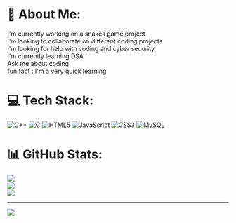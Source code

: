 # 💫 About Me:
I'm currently working on a snakes game project<br>I'm looking to collaborate on different coding projects<br>I'm looking for help with coding and cyber security<br>I'm currently learning DSA<br>Ask me about coding<br>fun fact : I'm a very quick learning 


# 💻 Tech Stack:
![C++](https://img.shields.io/badge/c++-%2300599C.svg?style=for-the-badge&logo=c%2B%2B&logoColor=white) ![C](https://img.shields.io/badge/c-%2300599C.svg?style=for-the-badge&logo=c&logoColor=white) ![HTML5](https://img.shields.io/badge/html5-%23E34F26.svg?style=for-the-badge&logo=html5&logoColor=white) ![JavaScript](https://img.shields.io/badge/javascript-%23323330.svg?style=for-the-badge&logo=javascript&logoColor=%23F7DF1E) ![CSS3](https://img.shields.io/badge/css3-%231572B6.svg?style=for-the-badge&logo=css3&logoColor=white) ![MySQL](https://img.shields.io/badge/mysql-4479A1.svg?style=for-the-badge&logo=mysql&logoColor=white)
# 📊 GitHub Stats:
![](https://github-readme-stats.vercel.app/api?username=Shreyas-66&theme=dark&hide_border=false&include_all_commits=false&count_private=false)<br/>
![](https://github-readme-streak-stats.herokuapp.com/?user=Shreyas-66&theme=dark&hide_border=false)<br/>
![](https://github-readme-stats.vercel.app/api/top-langs/?username=Shreyas-66&theme=dark&hide_border=false&include_all_commits=false&count_private=false&layout=compact)

---
[![](https://visitcount.itsvg.in/api?id=Shreyas-66&icon=0&color=0)](https://visitcount.itsvg.in)

<!-- Proudly created with GPRM ( https://gprm.itsvg.in ) -->
